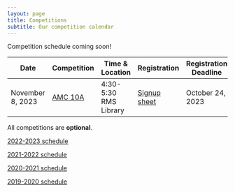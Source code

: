 ```yaml
---
layout: page
title: Competitions
subtitle: Our competition calendar
---
```


Competition schedule coming soon!

| Date                  | Competition		| Time & Location | Registration | Registration Deadline
| -----------           | --------            | --- | ----- | --- |
|November 8, 2023      | [AMC 10A](/amc) | 4:30-5:30 RMS Library | [Signup sheet](https://rmsptsa.sharepoint.com/:x:/r/sites/mathclub/_layouts/15/Doc.aspx?sourcedoc=%7B571B3375-9DF4-42A2-B345-8313C7182EEF%7D&file=Competitions%20%26%20Teams.xlsx) | October 24, 2023
<!--
|November 16, 2022      | [AMC 10B](/amc) | 1:20-3:00 RMS Library | Closed | October 25, 2022
|December 7, 2022       | [Mathcrafters](https://www.mathcrafters.com/Play/Watch/1) | 1:10-3:30 RMS Commons | -- | --
|January 11, 2023		| [Mathcounts School Round](/mathcounts) |  1:20-2:30 RMS Commons | Closed | January 6, 2023
|January 18, 2023       | [AMC 8](/amc) | 1:20-2:10 RMS Commons | Closed | December 14, 2022
|February 4, 2023         | [Mathcounts Chapter Round](/mathcounts) | [Microsoft Conference Center Building 33](https://goo.gl/maps/duZrcfdH2tpuvmU78) | By invitation | --
|February 11, 2023      | [Math Is Cool Regionals](/mathiscool) | 9:30-3:00 [Liberty High School](https://www.google.com/maps/dir//Liberty+High+School,+16655+SE+136th+St,+Renton,+WA+98059) | Closed | December 14, 2022
|March 25, 2023            | [Mathcounts State Round](/mathcounts)  | [Amazon Meeting Center](https://goo.gl/maps/T2eajGvFeec6NyEc8) | By invitation | --
|April 1, 2023			| [I2MC](https://www.i2mc.org) | 1:00-8:00 [Interlake High School](https://goo.gl/maps/QzzXHp7EFoHP3BvB7) | [Signup sheet](https://rmsptsa.sharepoint.com/:x:/r/sites/mathclub/_layouts/15/Doc.aspx?sourcedoc=%7B571B3375-9DF4-42A2-B345-8313C7182EEF%7D&file=Competitions%20%26%20Teams.xlsx&action=default&mobileredirect=true) | March 13, 2023
|April 29, 2023			| [Math Is Cool Masters](/mathiscool) | Moses Lake High School | By invitation | --
|April 29, 2023			| [Mustang Math Tournament](https://www.mustangmath.com/competitions/mmt-2023/mmt-2023-WA) | 9:00-4:30 [Mill Creek Middle School](https://goo.gl/maps/chgJp1YPj2D95TYh8) | [Signup sheet](https://rmsptsa.sharepoint.com/:x:/r/sites/mathclub/_layouts/15/Doc.aspx?sourcedoc=%7B571B3375-9DF4-42A2-B345-8313C7182EEF%7D&file=Competitions%20%26%20Teams.xlsx&action=default&mobileredirect=true) | March 10, 2023
-->
All competitions are **optional**.

[2022-2023 schedule](/competitions-2223.md)

[2021-2022 schedule](/competitions-2122.md)

[2020-2021 schedule](/competitions-2021.md)

[2019-2020 schedule](/competitions-1920.md)
